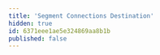 ```yaml
---
title: 'Segment Connections Destination'
hidden: true
id: 6371eee1ae5e324869aa8b1b
published: false
---
```

